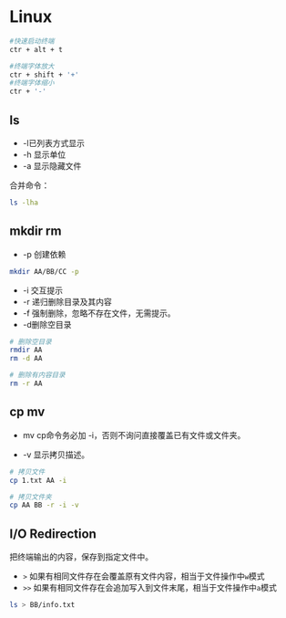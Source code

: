 # Linux

```bash
#快速启动终端
ctr + alt + t

#终端字体放大
ctr + shift + '+'
#终端字体缩小
ctr + '-' 
```

## ls

- -l已列表方式显示
- -h 显示单位
- -a 显示隐藏文件

合并命令：

```bash
ls -lha
```

## mkdir rm

- -p 创建依赖

```bash
mkdir AA/BB/CC -p
```

- -i 交互提示
- -r 递归删除目录及其内容
- -f 强制删除，忽略不存在文件，无需提示。
- -d删除空目录

```bash
# 删除空目录
rmdir AA
rm -d AA

# 删除有内容目录
rm -r AA
```

## cp mv

- mv cp命令务必加 -i，否则不询问直接覆盖已有文件或文件夹。

- -v 显示拷贝描述。

```bash
# 拷贝文件
cp 1.txt AA -i

# 拷贝文件夹
cp AA BB -r -i -v 
```

## I/O Redirection

把终端输出的内容，保存到指定文件中。

- `>` 如果有相同文件存在会覆盖原有文件内容，相当于文件操作中`w`模式
- `>>` 如果有相同文件存在会追加写入到文件末尾，相当于文件操作中`a`模式

```bash
ls > BB/info.txt
```

